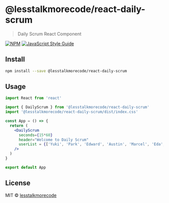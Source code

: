 # @lesstalkmorecode/react-daily-scrum

> Daily Scrum React Component

[![NPM](https://img.shields.io/npm/v/@lesstalkmorecode/react-daily-scrum.svg)](https://www.npmjs.com/package/@lesstalkmorecode/react-daily-scrum) [![JavaScript Style Guide](https://img.shields.io/badge/code_style-standard-brightgreen.svg)](https://standardjs.com)

## Install

```bash
npm install --save @lesstalkmorecode/react-daily-scrum
```

## Usage

```jsx
import React from 'react'

import { DailyScrum } from '@lesstalkmorecode/react-daily-scrum'
import '@lesstalkmorecode/react-daily-scrum/dist/index.css'

const App = () => {
  return (
    <DailyScrum
      seconds={15*60} 
      header="Welcome to Daily Scrum"
      userList = {['Yuki', 'Park', 'Edward', 'Austin', 'Marcel', 'Eda', 'Paolo', 'LTMC']}     
    />
  )
}

export default App
```

## License

MIT © [lesstalkmorecode](https://github.com/lesstalkmorecode)
